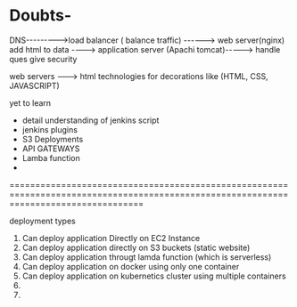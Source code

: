 # Doubts-

DNS--------->load balancer ( balance traffic) ------> web server(nginx) add html to data  ----> application server (Apachi tomcat)-----> 
                                          handle ques 
                                          give security
                                          

web servers ---> html technologies for decorations like (HTML, CSS, JAVASCRIPT)


yet to learn 
* detail understanding of jenkins script
* jenkins plugins
* S3 Deployments
* API GATEWAYS
* Lamba function
* 

======================================================================================================================================

deployment types

1. Can deploy application Directly on EC2 Instance 
2. Can deploy application directly on S3 buckets (static website)
3. Can deploy application througt lamda function (which is serverless)
4. Can deploy application on docker using only one container
5. Can deploy application on kubernetics cluster using multiple containers
6.  
7. 
